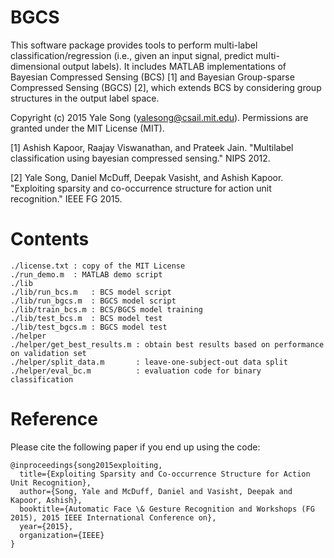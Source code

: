 # BGCS

This software package provides tools to perform multi-label classification/regression (i.e., given an input signal, predict multi-dimensional output labels). It includes MATLAB implementations of Bayesian Compressed Sensing (BCS) [1] and Bayesian Group-sparse Compressed Sensing (BGCS) [2], which extends BCS by considering group structures in the output label space. 

Copyright (c) 2015 Yale Song (yalesong@csail.mit.edu). Permissions are granted under the MIT License (MIT).  

[1] Ashish Kapoor, Raajay Viswanathan, and Prateek Jain. "Multilabel classification using bayesian compressed sensing." NIPS 2012.

[2] Yale Song, Daniel McDuff, Deepak Vasisht, and Ashish Kapoor. "Exploiting sparsity and co-occurrence structure for action unit recognition." IEEE FG 2015.

# Contents
```
./license.txt : copy of the MIT License
./run_demo.m  : MATLAB demo script 
./lib
./lib/run_bcs.m   : BCS model script
./lib/run_bgcs.m  : BGCS model script
./lib/train_bcs.m : BCS/BGCS model training
./lib/test_bcs.m  : BCS model test
./lib/test_bgcs.m : BGCS model test
./helper
./helper/get_best_results.m : obtain best results based on performance on validation set
./helper/split_data.m       : leave-one-subject-out data split
./helper/eval_bc.m          : evaluation code for binary classification 

```

# Reference
Please cite the following paper if you end up using the code:

```
@inproceedings{song2015exploiting,
  title={Exploiting Sparsity and Co-occurrence Structure for Action Unit Recognition},
  author={Song, Yale and McDuff, Daniel and Vasisht, Deepak and Kapoor, Ashish},
  booktitle={Automatic Face \& Gesture Recognition and Workshops (FG 2015), 2015 IEEE International Conference on},
  year={2015},
  organization={IEEE}
}
```
